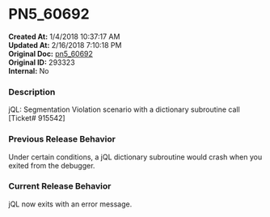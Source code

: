 # PN5_60692

**Created At:** 1/4/2018 10:37:17 AM  
**Updated At:** 2/16/2018 7:10:18 PM  
**Original Doc:** [pn5_60692](https://docs.jbase.com/release-notes/pn5_60692)  
**Original ID:** 293323  
**Internal:** No  


### Description

jQL: Segmentation Violation scenario with a dictionary subroutine call [Ticket# 915542]



### Previous Release Behavior

Under certain conditions, a jQL dictionary subroutine would crash when you exited from the debugger.



### Current Release Behavior

jQL now exits with an error message.
